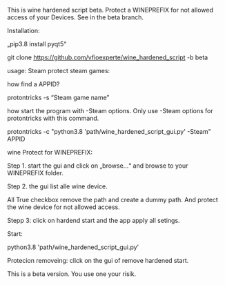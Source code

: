 This is wine hardened script beta.
Protect a WINEPREFIX for not allowed access of your Devices.
See in the beta branch.

Installation:

„pip3.8 install pyqt5“

git clone https://github.com/vfioexperte/wine_hardened_script -b beta

usage:
Steam protect steam games:

how find a APPID?

protontricks  -s “Steam game name”

how start the program with  -Steam options.
Only use -Steam options for protontricks with this command. 

protontricks  -c "python3.8 'path/wine_hardened_script_gui.py' -Steam" APPID


wine Protect for  WINEPREFIX:

Step 1.
start the gui and click on „browse…“ and browse to your  WINEPREFIX folder.

Step 2.
the gui list alle wine device.

All True checkbox remove the path and create a dummy path. 
And protect the wine device for  not allowed access.

Stepp 3:
click on hardend start and the app apply all setings.

Start:

python3.8 'path/wine_hardened_script_gui.py’


Protecion removeing:
click on the gui of remove hardened start.

This is a beta version.
You use one your risik.